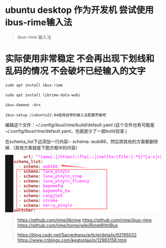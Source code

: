 # ubuntu desktop 作为开发机 尝试使用ibus-rime输入法
> ibus-rime 输入法

# 实际使用非常稳定 不会再出现下划线和乱码的情况 不会破坏已经输入的文字

```
sudo apt install ibus-rime

sudo apt install librime-data-wubi

ibus-daemon -drx

ibus-setup //ubuntu22.04就用自带的输入法配置界面吧
```

编辑这个文件：~/.config/ibus/rime/build/default.yaml (这个文件也有可能是~/.config/ibus/rime/default.yaml，也就是少了一层build目录.)

在schema_list下边添加一行内容:- schema: wubi86，然后把其他的方案都删除掉.（其他方案就是下图方框中的内容）

![image](resource/ubuntu-rime.png)

> https://github.com/rime/librime
> https://github.com/rime/ibus-rime
> https://github.com/rime/home/wiki/RimeWithIBus

> https://blog.csdn.net/Sacredness/article/details/92195032
> https://www.cnblogs.com/keatonlao/p/12983158.html